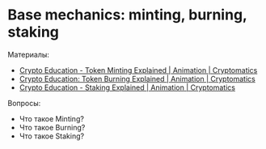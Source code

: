 # Base mechanics: minting, burning, staking

Материалы:


* [Crypto Education - Token Minting Explained | Animation | Cryptomatics](https://www.youtube.com/watch?v=EhTNVkZ_J74)
* [Crypto Education: Token Burning Explained | Animation | Cryptomatics](https://www.youtube.com/watch?v=YkC6yoOOq2I)
* [Crypto Education - Staking Explained | Animation | Cryptomatics](https://www.youtube.com/watch?v=ALEMhA82UoU)


Вопросы:

* Что такое Minting?
* Что такое Burning?
* Что такое Staking?
